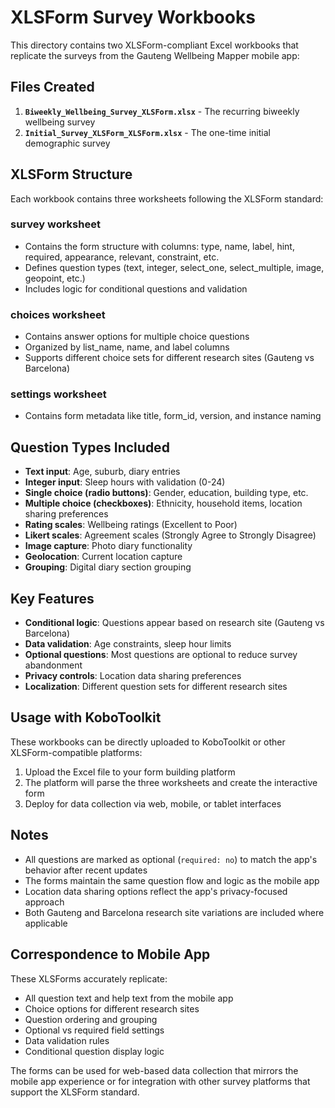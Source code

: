 # XLSForm Survey Workbooks

This directory contains two XLSForm-compliant Excel workbooks that replicate the surveys from the Gauteng Wellbeing Mapper mobile app:

## Files Created

1. **`Biweekly_Wellbeing_Survey_XLSForm.xlsx`** - The recurring biweekly wellbeing survey
2. **`Initial_Survey_XLSForm_XLSForm.xlsx`** - The one-time initial demographic survey

## XLSForm Structure

Each workbook contains three worksheets following the XLSForm standard:

### survey worksheet
- Contains the form structure with columns: type, name, label, hint, required, appearance, relevant, constraint, etc.
- Defines question types (text, integer, select_one, select_multiple, image, geopoint, etc.)
- Includes logic for conditional questions and validation

### choices worksheet  
- Contains answer options for multiple choice questions
- Organized by list_name, name, and label columns
- Supports different choice sets for different research sites (Gauteng vs Barcelona)

### settings worksheet
- Contains form metadata like title, form_id, version, and instance naming

## Question Types Included

- **Text input**: Age, suburb, diary entries
- **Integer input**: Sleep hours with validation (0-24)
- **Single choice (radio buttons)**: Gender, education, building type, etc.
- **Multiple choice (checkboxes)**: Ethnicity, household items, location sharing preferences
- **Rating scales**: Wellbeing ratings (Excellent to Poor)
- **Likert scales**: Agreement scales (Strongly Agree to Strongly Disagree)  
- **Image capture**: Photo diary functionality
- **Geolocation**: Current location capture
- **Grouping**: Digital diary section grouping

## Key Features

- **Conditional logic**: Questions appear based on research site (Gauteng vs Barcelona)
- **Data validation**: Age constraints, sleep hour limits
- **Optional questions**: Most questions are optional to reduce survey abandonment
- **Privacy controls**: Location data sharing preferences
- **Localization**: Different question sets for different research sites

## Usage with KoboToolkit

These workbooks can be directly uploaded to KoboToolkit or other XLSForm-compatible platforms:

1. Upload the Excel file to your form building platform
2. The platform will parse the three worksheets and create the interactive form
3. Deploy for data collection via web, mobile, or tablet interfaces

## Notes

- All questions are marked as optional (`required: no`) to match the app's behavior after recent updates
- The forms maintain the same question flow and logic as the mobile app
- Location data sharing options reflect the app's privacy-focused approach
- Both Gauteng and Barcelona research site variations are included where applicable

## Correspondence to Mobile App

These XLSForms accurately replicate:
- All question text and help text from the mobile app
- Choice options for different research sites  
- Question ordering and grouping
- Optional vs required field settings
- Data validation rules
- Conditional question display logic

The forms can be used for web-based data collection that mirrors the mobile app experience or for integration with other survey platforms that support the XLSForm standard.
